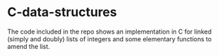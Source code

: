# C-data-structures

The code included in the repo shows an implementation in C for linked (simply and doubly) lists of integers and some elementary functions to amend the list.
